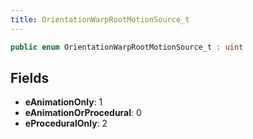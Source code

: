 ```yaml
---
title: OrientationWarpRootMotionSource_t
---
```


```csharp
public enum OrientationWarpRootMotionSource_t : uint
```

## Fields

- **eAnimationOnly**: 1
- **eAnimationOrProcedural**: 0
- **eProceduralOnly**: 2


